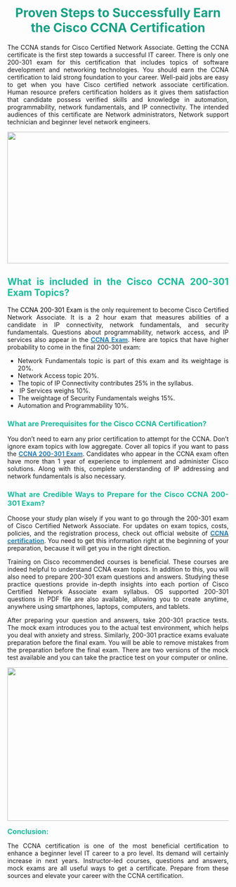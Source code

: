 <h1 style="color: brown; text-align: center;"><span style="color:#16a085;"><strong>Proven Steps to Successfully Earn the Cisco CCNA Certification</strong></span></h1>

<p style="text-align: justify;">The CCNA stands for Cisco Certified Network Associate. Getting the CCNA certificate is the first step towards a successful IT career. There is only one 200-301 exam for this certification that includes topics of software development and networking technologies. You should earn the CCNA certification to laid strong foundation to your career. Well-paid jobs are easy to get when you have Cisco certified network associate certification. Human resource prefers certification holders as it gives them satisfaction that candidate possess verified skills and knowledge in automation, programmability, network fundamentals, and IP connectivity. The intended audiences of this certificate are Network administrators, Network support technician and beginner level network engineers.</p>

<p style="text-align: center;"><a href="https://www.braindumpsstore.com/cisco/200-301-dumps"><img alt="" src="https://i.imgur.com/RiO5a0s.jpg" style="width: 600px; height: 300px;" /></a></p>

<h2 style="color: brown; text-align: justify;"><span style="color:#1abc9c;"><strong>What is included in the Cisco CCNA 200-301 Exam Topics?</strong></span></h2>

<p style="text-align: justify;">The <span style="color:#000000;">CCNA 200-301 Exam</span> is the only requirement to become Cisco Certified Network Associate. It is a 2 hour exam that measures abilities of a candidate in IP connectivity, network fundamentals, and security fundamentals. Questions about programmability, network access, and IP services also appear in the <strong><a href="https://www.braindumpsstore.com/cisco/ccna-pdf-dumps"><span style="color:#2980b9;">CCNA Exam</span></a></strong>. Here are topics that have higher probability to come in the final 200-301 exam:</p>

<ul>
	<li style="text-align: justify;">Network Fundamentals topic is part of this exam and its weightage is 20%.</li>
	<li style="text-align: justify;">Network Access topic 20%.</li>
	<li style="text-align: justify;">The topic of IP Connectivity contributes 25% in the syllabus.</li>
	<li style="text-align: justify;">&nbsp;IP Services weighs 10%.</li>
	<li style="text-align: justify;">The weightage of Security Fundamentals weighs 15%.</li>
	<li style="text-align: justify;">Automation and Programmability 10%.</li>
</ul>

<h3 style="color: brown; text-align: justify;"><span style="color:#1abc9c;"><strong>What are Prerequisites for the Cisco CCNA Certification?</strong></span></h3>

<p style="text-align: justify;">You don&rsquo;t need to earn any prior certification to attempt for the CCNA. Don&rsquo;t ignore exam topics with low aggregate. Cover all topics if you want to pass the <strong><a href="https://www.braindumpsstore.com/cisco/200-301-dumps"><span style="color:#2980b9;">CCNA 200-301 Exam</span></a></strong>. Candidates who appear in the CCNA exam often have more than 1 year of experience to implement and administer Cisco solutions. Along with this, complete understanding of IP addressing and network fundamentals is also necessary.</p>

<h3 style="color: brown; text-align: justify;"><span style="color:#1abc9c;"><strong>What are Credible Ways to Prepare for the Cisco CCNA 200-301 Exam?</strong></span></h3>

<p style="text-align: justify;">Choose your study plan wisely if you want to go through the 200-301 exam of Cisco Certified Network Associate. For updates on exam topics, costs, policies, and the registration process, check out official website of <strong><a href="https://www.cisco.com/c/en/us/training-events/training-certifications/certifications/associate/ccna.html"><span style="color:#2980b9;">CCNA certification</span></a></strong>. You need to get this information right at the beginning of your preparation, because it will get you in the right direction.</p>

<p style="text-align: justify;">Training on Cisco recommended courses is beneficial. These courses are indeed helpful to understand CCNA exam topics. In addition to this, you will also need to prepare 200-301 exam questions and answers. Studying these practice questions provide in-depth insights into each portion of Cisco Certified Network Associate exam syllabus. OS supported 200-301 questions in PDF file are also available, allowing you to create anytime, anywhere using smartphones, laptops, computers, and tablets.</p>

<p style="text-align: justify;">After preparing your question and answers, take 200-301 practice tests. The mock exam introduces you to the actual test environment, which helps you deal with anxiety and stress. Similarly, 200-301 practice exams evaluate preparation before the final exam. You will be able to remove mistakes from the preparation before the final exam. There are two versions of the mock test available and you can take the practice test on your computer or online.</p>

<p style="text-align: center;"><a href="https://www.braindumpsstore.com/cisco/ccna-pdf-dumps"><img alt="" src="https://i.imgur.com/evhhGGc.jpg" style="width: 700px; height: 350px;" /></a></p>

<p style="text-align: justify;"><span style="color:#1abc9c;"><span style="font-size:16px;"><strong>Conclusion: </strong></span></span></p>

<p style="text-align: justify;">The CCNA certification is one of the most beneficial certification to enhance a beginner level IT career to a pro level. Its demand will certainly increase in next years. Instructor-led courses, questions and answers, mock exams are all useful ways to get a certificate. Prepare from these sources and elevate your career with the CCNA certification.</p>
